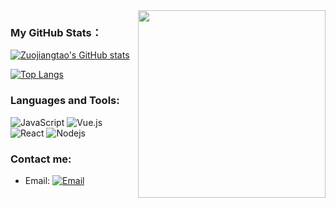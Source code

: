 <img src="https://camo.githubusercontent.com/3b7c592ede97b6138ffd4b1cc1541c2f3b11fd39/687474703a2f2f33312e6d656469612e74756d626c722e636f6d2f31376665613932306666333665663466356238373764353231366137616164392f74756d626c725f6d6f39786a65387a5a34317163626975666f315f313238302e676966" height="300px" width ="300px" align="right">

<!--
**Zuojiangtao/Zuojiangtao** is a ✨ _special_ ✨ repository because its `README.md` (this file) appears on your GitHub profile.

Here are some ideas to get you started:

- 🔭 I’m currently working on ...
- 🌱 I’m currently learning ...
- 👯 I’m looking to collaborate on ...
- 🤔 I’m looking for help with ...
- 💬 Ask me about ...
- 📫 How to reach me: ...
- 😄 Pronouns: ...
- ⚡ Fun fact: ...
-->

### My GitHub Stats：
[![Zuojiangtao's GitHub stats](https://github-readme-stats.vercel.app/api?username=Zuojiangtao&count_private=true&show_icons=true)](https://github.com/Zuojiangtao/github-readme-stats)

[![Top Langs](https://github-readme-stats.vercel.app/api/top-langs/?username=Zuojiangtao&layout=compact)](https://github.com/Zuojiangtao/github-readme-stats)

### Languages and Tools:
![JavaScript](https://img.shields.io/badge/JavaScript-F7DF1E?style=flat-square&logo=JavaScript&logoColor=white)
![Vue.js](https://img.shields.io/badge/-Vuejs-3878C6?style=flat-square&logo=vue.js)
![React](https://img.shields.io/badge/-React-3C78A9?style=flat-square&logo=react)
![Nodejs](https://img.shields.io/badge/-Nodejs-ff751a?style=flat-square&logo=Node.js)

### Contact me:
- Email: [![Email](https://img.shields.io/badge/zuo.jiangtao@h3c.com-D14836?style=flat-square&logo=gmail&logoColor=white)](mailto:zuo.jiangtao@h3c.com)
